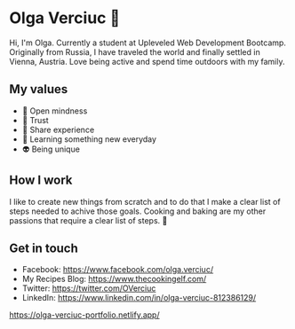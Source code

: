 # Olga Verciuc 🙋

Hi, I'm Olga. Currently a student at Upleveled Web Development Bootcamp. Originally from Russia, I have traveled the world and finally settled in Vienna, Austria. Love being active and spend time outdoors with my family.

## My values  
- 💭 Open mindness
- 🙊 Trust
- 🍕 Share experience
- 🚀 Learning something new everyday
- 👽 Being unique

## How I work
I like to create new things from scratch and to do that I make a clear list of steps needed to achive those goals. 
Cooking and baking are my other passions that require a clear list of steps. 🥧

## Get in touch
- Facebook: https://www.facebook.com/olga.verciuc/
- My Recipes Blog: https://www.thecookingelf.com/
- Twitter: https://twitter.com/OVerciuc
- LinkedIn: https://www.linkedin.com/in/olga-verciuc-812386129/
<!--
**overciuc/overciuc** is a ✨ _special_ ✨ repository because its `README.md` (this file) appears on your GitHub profile.

Here are some ideas to get you started:

- 🔭 I’m currently working on ...
- 🌱 I’m currently learning ...
- 👯 I’m looking to collaborate on ...
- 🤔 I’m looking for help with ...
- 💬 Ask me about ...
- 📫 How to reach me: ...
- 😄 Pronouns: ...
- ⚡ Fun fact: ...
-->
https://olga-verciuc-portfolio.netlify.app/

